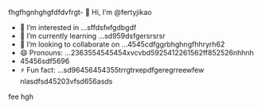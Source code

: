 fhgfhgnhghgfdfdvfrgt- 👋 Hi, I’m @fertyjikао
- 👀 I’m interested in ...sffdsfнfgdbgdf
- 🌱 I’m currently learning ...sd959dsfgersrsrsr
- 💞️ I’m looking to collaborate on ...4545cdfggrbhghngfhhryrh62
- 😄 Pronouns: ...2363554545454xvcvbd5925412261562ff852526nhhnh
- 45456sdf5696
- ⚡ Fun fact: ...sd96456454355trrgtrкерdfgeregrreewfew
 nlasdfsd45203vfsd656asds
<!---hfd5435456262966022002regfddfdfdgrgrexfffsdfds
fertyjik/fertyjik is a ✨ special ✨ repository because its `README.md` (weerthis fidfble) appears on your GitHub pgererofis96dfsdsle.gfm
You can click the Preview link to take a look at your changes.523526dhewe
--->
fee
hgh
